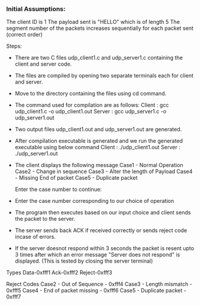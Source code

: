 ### Initial Assumptions: 
The client ID is 1 
The payload sent is "HELLO" which is of length 5
The segment number of the packets increases sequentially for each packet sent (correct order)

Steps:
- There are two C files udp_client1.c and udp_server1.c containing the client and server code.
- The files are compiled by opening two separate terminals each for client and server.
- Move to the directory containing the files using cd command.
- The command used for compilation are as follows:
	Client : gcc udp_client1.c -o udp_client1.out
	Server : gcc udp_server1.c -o udp_server1.out
- Two output files udp_client1.out and udp_server1.out are generated.
- After compilation executable is generated and we run the generated executable using below command
	Client : ./udp_client1.out
	Server : ./udp_server1.out
- The client displays the following message 
	Case1 - Normal Operation
	Case2 - Change in sequence
	Case3 - Alter the length of Payload
	Case4 - Missing End of packet
	Case5 - Duplicate packet


	Enter the case number to continue:

- Enter the case number corresponding to our choice of operation
- The program then executes based on our input choice and client sends the packet to the server.
- The server sends back ACK if received correctly or sends reject code incase of errors.
- If the server doesnot respond within 3 seconds the packet is resent upto 3 times after which an error message "Server does not respond" is displayed. (This is tested by closing the server terminal)

Types
Data-0xfff1
Ack-0xfff2
Reject-0xfff3

Reject Codes
Case2 - Out of Sequence - 0xfff4
Case3 - Length mismatch - 0xfff5
Case4 - End of packet missing - 0xfff6
Case5 - Duplicate packet - 0xfff7





